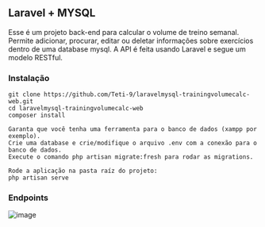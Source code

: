 ## Laravel + MYSQL

Esse é um projeto back-end para calcular o volume de treino semanal. Permite adicionar, procurar, editar ou deletar informações sobre exercícios dentro de uma database mysql. A API é feita usando Laravel e segue um modelo RESTful.

### Instalação
```
git clone https://github.com/Teti-9/laravelmysql-trainingvolumecalc-web.git
cd laravelmysql-trainingvolumecalc-web
composer install
```
```
Garanta que você tenha uma ferramenta para o banco de dados (xampp por exemplo).
Crie uma database e crie/modifique o arquivo .env com a conexão para o banco de dados.
Execute o comando php artisan migrate:fresh para rodar as migrations.
```
```
Rode a aplicação na pasta raíz do projeto:
php artisan serve
```

### Endpoints
![image](https://github.com/user-attachments/assets/e0edbbb5-8bf2-4ef8-97a3-861d4ea8c5d9)
